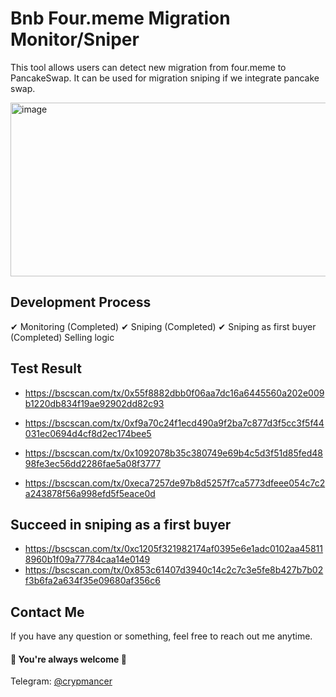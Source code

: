 # Bnb Four.meme Migration Monitor/Sniper

This tool allows users can detect new migration from four.meme to PancakeSwap.
It can be used for migration sniping if we integrate pancake swap.

<img width="725" height="278" alt="image" src="https://github.com/user-attachments/assets/22ea8141-ce7e-4845-98b0-b506d189645f" />

## Development Process

✔ Monitoring (Completed)
✔ Sniping (Completed)
✔ Sniping as first buyer (Completed)
  Selling logic

## Test Result

- https://bscscan.com/tx/0x55f8882dbb0f06aa7dc16a6445560a202e009b1220db834f19ae92902dd82c93

- https://bscscan.com/tx/0xf9a70c24f1ecd490a9f2ba7c877d3f5cc3f5f44031ec0694d4cf8d2ec174bee5

- https://bscscan.com/tx/0x1092078b35c380749e69b4c5d3f51d85fed4898fe3ec56dd2286fae5a08f3777

- https://bscscan.com/tx/0xeca7257de97b8d5257f7ca5773dfeee054c7c2a243878f56a998efd5f5eace0d

## Succeed in sniping as a first buyer

- https://bscscan.com/tx/0xc1205f321982174af0395e6e1adc0102aa458118960b1f09a77784caa14e0149
- https://bscscan.com/tx/0x853c61407d3940c14c2c7c3e5fe8b427b7b02f3b6fa2a634f35e09680af356c6

## Contact Me

If you have any question or something, feel free to reach out me anytime.
<br>
#### 🌹 You're always welcome 🌹

Telegram: [@crypmancer](https://t.me/cryp_mancer) <br>
